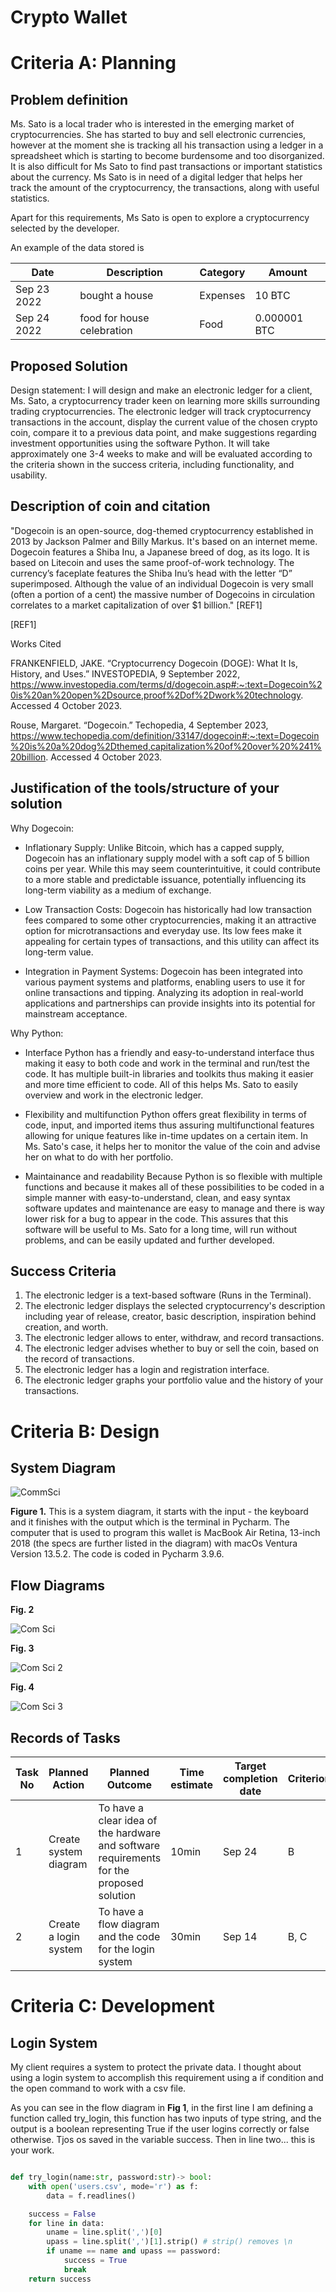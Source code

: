 # Crypto Wallet

# Criteria A: Planning

## Problem definition

Ms. Sato is a local trader who is interested in the emerging market of cryptocurrencies. She has started to buy and sell electronic currencies, however at the moment she is tracking all his transaction using a ledger in a spreadsheet which is starting to become burdensome and too disorganized. It is also difficult for Ms Sato to find past transactions or important statistics about the currency. Ms Sato is in need of a digital ledger that helps her track the amount of the cryptocurrency, the transactions, along with useful statistics. 

Apart for this requirements, Ms Sato is open to explore a cryptocurrency selected by the developer.

An example of the data stored is 

| Date | Description | Category | Amount  |
|------|-------------|----------|---------|
| Sep 23 2022 | bought a house | Expenses | 10 BTC |
| Sep 24 2022 | food for house celebration | Food | 0.000001 BTC |


## Proposed Solution
Design statement:
I will design and make an electronic ledger for a client, Ms. Sato, a cryptocurrency trader keen on learning more skills surrounding trading cryptocurrencies. The electronic ledger will track cryptocurrency transactions in the account, display the current value of the chosen crypto coin, compare it to a previous data point, and make suggestions regarding investment opportunities using the software Python. It will take approximately one 3-4 weeks to make and will be evaluated according to the criteria shown in the success criteria, including functionality, and usability.

## Description of coin and citation

"Dogecoin is an open-source, dog-themed cryptocurrency established in 2013 by Jackson Palmer and Billy Markus. It's based on an internet meme. Dogecoin features a Shiba Inu, a Japanese breed of dog, as its logo. It is based on Litecoin and uses the same proof-of-work technology. The currency’s faceplate features the Shiba Inu’s head with the letter “D” superimposed. Although the value of an individual Dogecoin is very small (often a portion of a cent) the massive number of Dogecoins in circulation correlates to a market capitalization of over $1 billion." [REF1]

[REF1]

Works Cited

FRANKENFIELD, JAKE. “Cryptocurrency Dogecoin (DOGE): What It Is, History, and Uses.” INVESTOPEDIA, 9 September 2022, https://www.investopedia.com/terms/d/dogecoin.asp#:~:text=Dogecoin%20is%20an%20open%2Dsource,proof%2Dof%2Dwork%20technology. Accessed 4 October 2023.

Rouse, Margaret. “Dogecoin.” Techopedia, 4 September 2023, https://www.techopedia.com/definition/33147/dogecoin#:~:text=Dogecoin%20is%20a%20dog%2Dthemed,capitalization%20of%20over%20%241%20billion. Accessed 4 October 2023.

## Justification of the tools/structure of your solution

Why Dogecoin:

* Inflationary Supply:
Unlike Bitcoin, which has a capped supply, Dogecoin has an inflationary supply model with a soft cap of 5 billion coins per year. While this may seem counterintuitive, it could contribute to a more stable and predictable issuance, potentially influencing its long-term viability as a medium of exchange.

* Low Transaction Costs:
Dogecoin has historically had low transaction fees compared to some other cryptocurrencies, making it an attractive option for microtransactions and everyday use. Its low fees make it appealing for certain types of transactions, and this utility can affect its long-term value.

* Integration in Payment Systems:
Dogecoin has been integrated into various payment systems and platforms, enabling users to use it for online transactions and tipping. Analyzing its adoption in real-world applications and partnerships can provide insights into its potential for mainstream acceptance.


Why Python:

* Interface
Python has a friendly and easy-to-understand interface thus making it easy to both code and work in the terminal and run/test the code.
It has multiple built-in libraries and toolkits thus making it easier and more time efficient to code. All of this helps Ms. Sato to easily overview and work in the electronic ledger.

* Flexibility and multifunction
Python offers great flexibility in terms of code, input, and imported items thus assuring multifunctional features allowing for unique features like in-time updates on a certain item. In Ms. Sato's case, it helps her to monitor the value of the coin and advise her on what to do with her portfolio.

* Maintainance and readability
Because Python is so flexible with multiple functions and because it makes all of these possibilities to be coded in a simple manner with easy-to-understand, clean, and easy syntax software updates and maintenance are easy to manage and there is way lower risk for a bug to appear in the code. This assures that this software will be useful to Ms. Sato for a long time, will run without problems, and can be easily updated and further developed.


## Success Criteria


1. The electronic ledger is a text-based software (Runs in the Terminal).
2. The electronic ledger displays the selected cryptocurrency's description including year of release, creator, basic description, inspiration behind creation, and worth.
3. The electronic ledger allows to enter, withdraw, and record transactions.
4. The electronic ledger advises whether to buy or sell the coin, based on the record of transactions.
5. The electronic ledger has a login and registration interface.
6. The electronic ledger graphs your portfolio value and the history of your transactions.

# Criteria B: Design

## System Diagram

![CommSci](https://github.com/Rokyyz/unit-1CS/assets/134658259/a85865ac-47e9-48db-b8f7-35016ae7cfe5)


**Figure 1.** This is a system diagram, it starts with the input - the keyboard and it finishes with the output which is the terminal in Pycharm. The computer that is used to program this wallet is MacBook Air Retina, 13-inch 2018 (the specs are further listed in the diagram) with macOs Ventura Version 13.5.2. The code is coded in Pycharm 3.9.6.

## Flow Diagrams
**Fig. 2** 

![Com Sci](https://github.com/Rokyyz/unit-1CS/assets/134658259/a7735c18-e1d9-4323-a579-f41fc46fbd30)

**Fig. 3** 

![Com Sci 2](https://github.com/Rokyyz/unit-1CS/assets/134658259/3b0c992d-fb24-45fb-8da4-edae60eb649f)


**Fig. 4** 

![Com Sci 3](https://github.com/Rokyyz/unit-1CS/assets/134658259/61f4ea62-b912-4c10-b511-0a4d7bdfa3fe)


## Records of Tasks

| Task No | Planned Action        | Planned Outcome                                                                          | Time estimate | Target completion date | Criterion |
|---------|-----------------------|------------------------------------------------------------------------------------------|---------------|------------------------|-----------|
| 1       | Create system diagram | To have a clear idea of the hardware and software requirements for the proposed solution | 10min         | Sep 24                 | B         |
| 2       | Create a login system | To have a flow diagram and the code for the login system                                 | 30min         | Sep 14                 | B, C      |

# Criteria C: Development

## Login System
My client requires a system to protect the private data. I thought about using a login system to accomplish this requirement using a if condition and the open command to work with a csv file.

As you can see in the flow diagram in **Fig 1**, in the first line I am defining a function called try_login, this function has two inputs of type string, and the output is a boolean representing True if the user logins correctly or false otherwise. Tjos os saved in the variable success. Then in line two... this is your work.

```.py

def try_login(name:str, password:str)-> bool:
    with open('users.csv', mode='r') as f:
        data = f.readlines()

    success = False
    for line in data:
        uname = line.split(',')[0]
        upass = line.split(',')[1].strip() # strip() removes \n
        if uname == name and upass == password:
            success = True
            break
    return success

```
